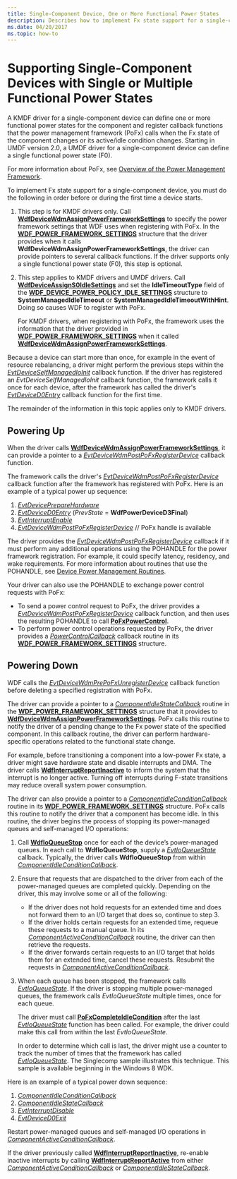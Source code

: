 ```yaml
---
title: Single-Component Device, One or More Functional Power States
description: Describes how to implement Fx state support for a single-component device in a KMDF driver.
ms.date: 04/20/2017
ms.topic: how-to
---
```


# Supporting Single-Component Devices with Single or Multiple Functional Power States


A KMDF driver for a single-component device can define one or more functional power states for the component and register callback functions that the power management framework (PoFx) calls when the Fx state of the component changes or its active/idle condition changes. Starting in UMDF version 2.0, a UMDF driver for a single-component device can define a single functional power state (F0).

For more information about PoFx, see [Overview of the Power Management Framework](../kernel/overview-of-the-power-management-framework.md).

To implement Fx state support for a single-component device, you must do the following in order before or during the first time a device starts.

1.  This step is for KMDF drivers only. Call [**WdfDeviceWdmAssignPowerFrameworkSettings**](/windows-hardware/drivers/ddi/wdfdevice/nf-wdfdevice-wdfdevicewdmassignpowerframeworksettings) to specify the power framework settings that WDF uses when registering with PoFx. In the [**WDF\_POWER\_FRAMEWORK\_SETTINGS**](/windows-hardware/drivers/ddi/wdfdevice/ns-wdfdevice-_wdf_power_framework_settings) structure that the driver provides when it calls **WdfDeviceWdmAssignPowerFrameworkSettings**, the driver can provide pointers to several callback functions. If the driver supports only a single functional power state (F0), this step is optional.
2.  This step applies to KMDF drivers and UMDF drivers. Call [**WdfDeviceAssignS0IdleSettings**](/windows-hardware/drivers/ddi/wdfdevice/nf-wdfdevice-wdfdeviceassigns0idlesettings) and set the **IdleTimeoutType** field of the [**WDF\_DEVICE\_POWER\_POLICY\_IDLE\_SETTINGS**](/windows-hardware/drivers/ddi/wdfdevice/ns-wdfdevice-_wdf_device_power_policy_idle_settings) structure to **SystemManagedIdleTimeout** or **SystemManagedIdleTimeoutWithHint**. Doing so causes WDF to register with PoFx.

    For KMDF drivers, when registering with PoFx, the framework uses the information that the driver provided in [**WDF\_POWER\_FRAMEWORK\_SETTINGS**](/windows-hardware/drivers/ddi/wdfdevice/ns-wdfdevice-_wdf_power_framework_settings) when it called [**WdfDeviceWdmAssignPowerFrameworkSettings**](/windows-hardware/drivers/ddi/wdfdevice/nf-wdfdevice-wdfdevicewdmassignpowerframeworksettings).

Because a device can start more than once, for example in the event of resource rebalancing, a driver might perform the previous steps within the [*EvtDeviceSelfManagedIoInit*](/windows-hardware/drivers/ddi/wdfdevice/nc-wdfdevice-evt_wdf_device_self_managed_io_init) callback function. If the driver has registered an *EvtDeviceSelfManagedIoInit* callback function, the framework calls it once for each device, after the framework has called the driver's [*EvtDeviceD0Entry*](/windows-hardware/drivers/ddi/wdfdevice/nc-wdfdevice-evt_wdf_device_d0_entry) callback function for the first time.

The remainder of the information in this topic applies only to KMDF drivers.

## Powering Up


When the driver calls [**WdfDeviceWdmAssignPowerFrameworkSettings**](/windows-hardware/drivers/ddi/wdfdevice/nf-wdfdevice-wdfdevicewdmassignpowerframeworksettings), it can provide a pointer to a [*EvtDeviceWdmPostPoFxRegisterDevice*](/windows-hardware/drivers/ddi/wdfdevice/nc-wdfdevice-evt_wdfdevice_wdm_post_po_fx_register_device) callback function.

The framework calls the driver's [*EvtDeviceWdmPostPoFxRegisterDevice*](/windows-hardware/drivers/ddi/wdfdevice/nc-wdfdevice-evt_wdfdevice_wdm_post_po_fx_register_device) callback function after the framework has registered with PoFx. Here is an example of a typical power up sequence:

1.  [*EvtDevicePrepareHardware*](/windows-hardware/drivers/ddi/wdfdevice/nc-wdfdevice-evt_wdf_device_prepare_hardware)
2.  [*EvtDeviceD0Entry*](/windows-hardware/drivers/ddi/wdfdevice/nc-wdfdevice-evt_wdf_device_d0_entry) (*PrevState* = **WdfPowerDeviceD3Final**)
3.  [*EvtInterruptEnable*](/windows-hardware/drivers/ddi/wdfinterrupt/nc-wdfinterrupt-evt_wdf_interrupt_enable)
4.  [*EvtDeviceWdmPostPoFxRegisterDevice*](/windows-hardware/drivers/ddi/wdfdevice/nc-wdfdevice-evt_wdfdevice_wdm_post_po_fx_register_device) // PoFx handle is available

The driver provides the [*EvtDeviceWdmPostPoFxRegisterDevice*](/windows-hardware/drivers/ddi/wdfdevice/nc-wdfdevice-evt_wdfdevice_wdm_post_po_fx_register_device) callback if it must perform any additional operations using the POHANDLE for the power framework registration. For example, it could specify latency, residency, and wake requirements. For more information about routines that use the POHANDLE, see [Device Power Management Routines](/windows-hardware/drivers/ddi/index).

Your driver can also use the POHANDLE to exchange power control requests with PoFx:

-   To send a power control request to PoFx, the driver provides a [*EvtDeviceWdmPostPoFxRegisterDevice*](/windows-hardware/drivers/ddi/wdfdevice/nc-wdfdevice-evt_wdfdevice_wdm_post_po_fx_register_device) callback function, and then uses the resulting POHANDLE to call [**PoFxPowerControl**](/windows-hardware/drivers/ddi/wdm/nf-wdm-pofxpowercontrol).
-   To perform power control operations requested by PoFx, the driver provides a [*PowerControlCallback*](/windows-hardware/drivers/ddi/wdm/nc-wdm-po_fx_power_control_callback) callback routine in its [**WDF\_POWER\_FRAMEWORK\_SETTINGS**](/windows-hardware/drivers/ddi/wdfdevice/ns-wdfdevice-_wdf_power_framework_settings) structure.

## Powering Down


WDF calls the [*EvtDeviceWdmPrePoFxUnregisterDevice*](/windows-hardware/drivers/ddi/wdfdevice/nc-wdfdevice-evt_wdfdevice_wdm_pre_po_fx_unregister_device) callback function before deleting a specified registration with PoFx.

The driver can provide a pointer to a [*ComponentIdleStateCallback*](/windows-hardware/drivers/ddi/wdm/nc-wdm-po_fx_component_idle_state_callback) routine in the [**WDF\_POWER\_FRAMEWORK\_SETTINGS**](/windows-hardware/drivers/ddi/wdfdevice/ns-wdfdevice-_wdf_power_framework_settings) structure that it provides to [**WdfDeviceWdmAssignPowerFrameworkSettings**](/windows-hardware/drivers/ddi/wdfdevice/nf-wdfdevice-wdfdevicewdmassignpowerframeworksettings). PoFx calls this routine to notify the driver of a pending change to the Fx power state of the specified component. In this callback routine, the driver can perform hardware-specific operations related to the functional state change.

For example, before transitioning a component into a low-power Fx state, a driver might save hardware state and disable interrupts and DMA. The driver calls [**WdfInterruptReportInactive**](/windows-hardware/drivers/ddi/wdfinterrupt/nf-wdfinterrupt-wdfinterruptreportinactive) to inform the system that the interrupt is no longer active. Turning off interrupts during F-state transitions may reduce overall system power consumption.

The driver can also provide a pointer to a [*ComponentIdleConditionCallback*](/windows-hardware/drivers/ddi/wdm/nc-wdm-po_fx_component_idle_condition_callback) routine in its [**WDF\_POWER\_FRAMEWORK\_SETTINGS**](/windows-hardware/drivers/ddi/wdfdevice/ns-wdfdevice-_wdf_power_framework_settings) structure. PoFx calls this routine to notify the driver that a component has become idle. In this routine, the driver begins the process of stopping its power-managed queues and self-managed I/O operations:

1.  Call [**WdfIoQueueStop**](/windows-hardware/drivers/ddi/wdfio/nf-wdfio-wdfioqueuestop) once for each of the device’s power-managed queues. In each call to **WdfIoQueueStop**, supply a [*EvtIoQueueState*](/windows-hardware/drivers/ddi/wdfio/nc-wdfio-evt_wdf_io_queue_state) callback. Typically, the driver calls **WdfIoQueueStop** from within [*ComponentIdleConditionCallback*](/windows-hardware/drivers/ddi/wdm/nc-wdm-po_fx_component_idle_condition_callback).
2.  Ensure that requests that are dispatched to the driver from each of the power-managed queues are completed quickly. Depending on the driver, this may involve some or all of the following:
    -   If the driver does not hold requests for an extended time and does not forward them to an I/O target that does so, continue to step 3.
    -   If the driver holds certain requests for an extended time, requeue these requests to a manual queue. In its [*ComponentActiveConditionCallback*](/windows-hardware/drivers/ddi/wdm/nc-wdm-po_fx_component_active_condition_callback) routine, the driver can then retrieve the requests.
    -   If the driver forwards certain requests to an I/O target that holds them for an extended time, cancel these requests. Resubmit the requests in [*ComponentActiveConditionCallback*](/windows-hardware/drivers/ddi/wdm/nc-wdm-po_fx_component_active_condition_callback).

3.  When each queue has been stopped, the framework calls [*EvtIoQueueState*](/windows-hardware/drivers/ddi/wdfio/nc-wdfio-evt_wdf_io_queue_state). If the driver is stopping multiple power-managed queues, the framework calls *EvtIoQueueState* multiple times, once for each queue.

    The driver must call [**PoFxCompleteIdleCondition**](/windows-hardware/drivers/ddi/wdm/nf-wdm-pofxcompleteidlecondition) after the last [*EvtIoQueueState*](/windows-hardware/drivers/ddi/wdfio/nc-wdfio-evt_wdf_io_queue_state) function has been called. For example, the driver could make this call from within the last *EvtIoQueueState*.

    In order to determine which call is last, the driver might use a counter to track the number of times that the framework has called [*EvtIoQueueState*](/windows-hardware/drivers/ddi/wdfio/nc-wdfio-evt_wdf_io_queue_state). The Singlecomp sample illustrates this technique. This sample is available beginning in the Windows 8 WDK.

Here is an example of a typical power down sequence:

1.  [*ComponentIdleConditionCallback*](/windows-hardware/drivers/ddi/wdm/nc-wdm-po_fx_component_idle_condition_callback)
2.  [*ComponentIdleStateCallback*](/windows-hardware/drivers/ddi/wdm/nc-wdm-po_fx_component_idle_state_callback)
3.  [*EvtInterruptDisable*](/windows-hardware/drivers/ddi/wdfinterrupt/nc-wdfinterrupt-evt_wdf_interrupt_disable)
4.  [*EvtDeviceD0Exit*](/windows-hardware/drivers/ddi/wdfdevice/nc-wdfdevice-evt_wdf_device_d0_exit)

Restart power-managed queues and self-managed I/O operations in [*ComponentActiveConditionCallback*](/windows-hardware/drivers/ddi/wdm/nc-wdm-po_fx_component_active_condition_callback).

If the driver previously called [**WdfInterruptReportInactive**](/windows-hardware/drivers/ddi/wdfinterrupt/nf-wdfinterrupt-wdfinterruptreportinactive), re-enable inactive interrupts by calling [**WdfInterruptReportActive**](/windows-hardware/drivers/ddi/wdfinterrupt/nf-wdfinterrupt-wdfinterruptreportactive) from either [*ComponentActiveConditionCallback*](/windows-hardware/drivers/ddi/wdm/nc-wdm-po_fx_component_active_condition_callback) or [*ComponentIdleStateCallback*](/windows-hardware/drivers/ddi/wdm/nc-wdm-po_fx_component_idle_state_callback).

 

